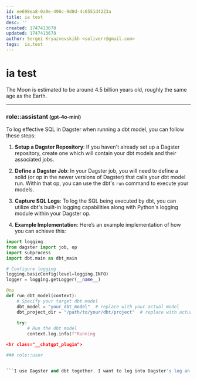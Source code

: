 ```yaml
---
id: ee698ea8-0a9e-496c-9d0d-4c6551d4223a
title: ia test
desc: ''
created: 1747413678
updated: 1747413678
author: Sergei Kryazvevskikh <soliverr@gmail.com>
tags:  ia,test
---
```

# ia test

The Moon is estimated to be around 4.5 billion years old, roughly the same age as the Earth.



<hr class="__chatgpt_plugin">

### role::assistant<span style="font-size: small;"> (gpt-4o-mini)</span>

To log effective SQL in Dagster when running a dbt model, you can follow these steps:

1. **Setup a Dagster Repository**: If you haven't already set up a Dagster repository, create one which will contain your dbt models and their associated jobs.

2. **Define a Dagster Job**: In your Dagster job, you will need to define a solid (or op in the newer versions of Dagster) that calls your dbt model run. Within that op, you can use the dbt's `run` command to execute your models.

3. **Capture SQL Logs**: To log the SQL being executed by dbt, you can utilize dbt's built-in logging capabilities along with Python's logging module within your Dagster op.

4. **Example Implementation**:
   Here’s an example implementation of how you can achieve this:

```python
import logging
from dagster import job, op
import subprocess
import dbt.main as dbt_main

# Configure logging
logging.basicConfig(level=logging.INFO)
logger = logging.getLogger(__name__)

@op
def run_dbt_model(context):
    # Specify your target dbt model
    dbt_model = "your_dbt_model"  # replace with your actual model
    dbt_project_dir = "/path/to/your/dbt/project"  # replace with actual path
    
    try:
        # Run the dbt model
        context.log.info(f"Running

<hr class="__chatgpt_plugin">

### role::user


```I use Dagster and dbt together. I want to log into Dagster's log an effective sql that produce dbt when running model. How can I to achieve this?
